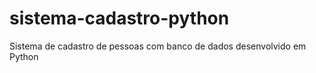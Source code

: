 # sistema-cadastro-python
 Sistema de cadastro de pessoas com banco de dados desenvolvido em Python
